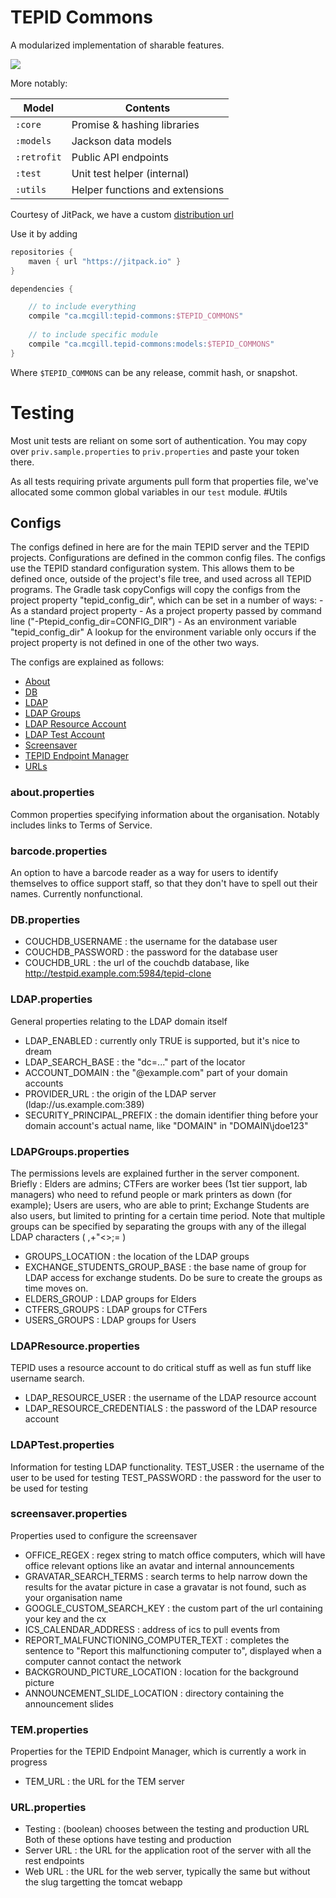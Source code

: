 # TEPID Commons

A modularized implementation of sharable features.

[![](https://jitpack.io/v/ca.mcgill/tepid-commons.svg)](https://jitpack.io/#ca.mcgill/tepid-commons)

More notably:

| Model | Contents |
| --- | --- |
| `:core` | Promise & hashing libraries |
| `:models` | Jackson data models |
| `:retrofit` | Public API endpoints |
| `:test` | Unit test helper (internal) |
| `:utils` | Helper functions and extensions |

Courtesy of JitPack, we have a custom [distribution url](https://jitpack.io/#ca.mcgill/tepid-commons)

Use it by adding

```gradle
repositories {
    maven { url "https://jitpack.io" }
}

dependencies {

    // to include everything
    compile "ca.mcgill:tepid-commons:$TEPID_COMMONS"
    
    // to include specific module
    compile "ca.mcgill.tepid-commons:models:$TEPID_COMMONS"
}
```

Where `$TEPID_COMMONS` can be any release, commit hash, or snapshot.

# Testing

Most unit tests are reliant on some sort of authentication.
You may copy over `priv.sample.properties` to `priv.properties` and paste your token there.

As all tests requiring private arguments pull form that properties file,
we've allocated some common global variables in our `test` module.
#Utils
## Configs
The configs defined in here are for the main TEPID server and the TEPID projects.
Configurations are defined in the common config files. The configs use the TEPID standard configuration system. This allows them to be defined once, outside of the project's file tree, and used across all TEPID programs. The Gradle task copyConfigs will copy the configs from the project property "tepid_config_dir", which can be set in a number of ways:
    - As a standard project property
    - As a project property passed by command line ("-Ptepid_config_dir=CONFIG_DIR")
    - As an environment variable "tepid_config_dir"
A lookup for the environment variable only occurs if the project property is not defined in one of the other two ways.

The configs are explained as follows:
- [About](#about.properties)
- [DB](#db.properties)
- [LDAP](#LDAP.properties)
- [LDAP Groups](#LDAPGroups.properties)
- [LDAP Resource Account](#LDAPResource.properties)
- [LDAP Test Account](#LDAPTest.properties)
- [Screensaver](#screensaver.properties)
- [TEPID Endpoint Manager](#TEM.properties)
- [URLs](#URL.properties)

### about.properties
Common properties specifying information about the organisation. Notably includes links to Terms of Service.

### barcode.properties
An option to have a barcode reader as a way for users to identify themselves to office support staff, so that they don't have to spell out their names. Currently nonfunctional.

### DB.properties
- COUCHDB_USERNAME : the username for the database user
- COUCHDB_PASSWORD : the password for the database user
- COUCHDB_URL : the url of the couchdb database, like http://testpid.example.com:5984/tepid-clone

### LDAP.properties
General properties relating to the LDAP domain itself
- LDAP_ENABLED : currently only TRUE is supported, but it's nice to dream
- LDAP_SEARCH_BASE : the "dc=..." part of the locator
- ACCOUNT_DOMAIN : the "@example.com" part of your domain accounts
- PROVIDER_URL : the origin of the LDAP server (ldap://us.example.com:389)
- SECURITY_PRINCIPAL_PREFIX : the domain identifier thing before your domain account's actual name, like "DOMAIN\" in "DOMAIN\jdoe123"

### LDAPGroups.properties
The permissions levels are explained further in the server component. Briefly : Elders are admins; CTFers are worker bees (1st tier support, lab managers) who need to refund people or mark printers as down (for example); Users are users, who are able to print; Exchange Students are also users, but limited to printing for a certain time period. Note that multiple groups can be specified by separating the groups with any of the illegal LDAP characters ( ,+"\<>;= )
- GROUPS_LOCATION : the location of the LDAP groups
- EXCHANGE_STUDENTS_GROUP_BASE : the base name of group for LDAP access for exchange students. Do be sure to create the groups as time moves on.
- ELDERS_GROUP : LDAP groups for Elders
- CTFERS_GROUPS : LDAP groups for CTFers
- USERS_GROUPS : LDAP groups for Users


### LDAPResource.properties
TEPID uses a resource account to do critical stuff as well as fun stuff like username search.
- LDAP_RESOURCE_USER : the username of the LDAP resource account
- LDAP_RESOURCE_CREDENTIALS : the password of the LDAP resource account

### LDAPTest.properties
Information for testing LDAP functionality.
TEST_USER : the username of the user to be used for testing
TEST_PASSWORD : the password for the user to be used for testing

### screensaver.properties
Properties used to configure the screensaver
- OFFICE_REGEX : regex string to match office computers, which will have office relevant options like an avatar and internal announcements
- GRAVATAR_SEARCH_TERMS : search terms to help narrow down the results for the avatar picture in case a gravatar is not found, such as your organisation name
- GOOGLE_CUSTOM_SEARCH_KEY : the custom part of the url containing your key and the cx
- ICS_CALENDAR_ADDRESS : address of ics to pull events from
- REPORT_MALFUNCTIONING_COMPUTER_TEXT : completes the sentence to "Report this malfunctioning computer to", displayed when a computer cannot contact the network
- BACKGROUND_PICTURE_LOCATION : location for the background picture
- ANNOUNCEMENT_SLIDE_LOCATION : directory containing the announcement slides

### TEM.properties
Properties for the TEPID Endpoint Manager, which is currently a work in progress
- TEM_URL : the URL for the TEM server

### URL.properties
- Testing : (boolean) chooses between the testing and production URL
Both of these options have testing and production
- Server URL : the URL for the application root of the server with all the rest endpoints
- Web URL : the URL for the web server, typically the same but without the slug targetting the tomcat webapp